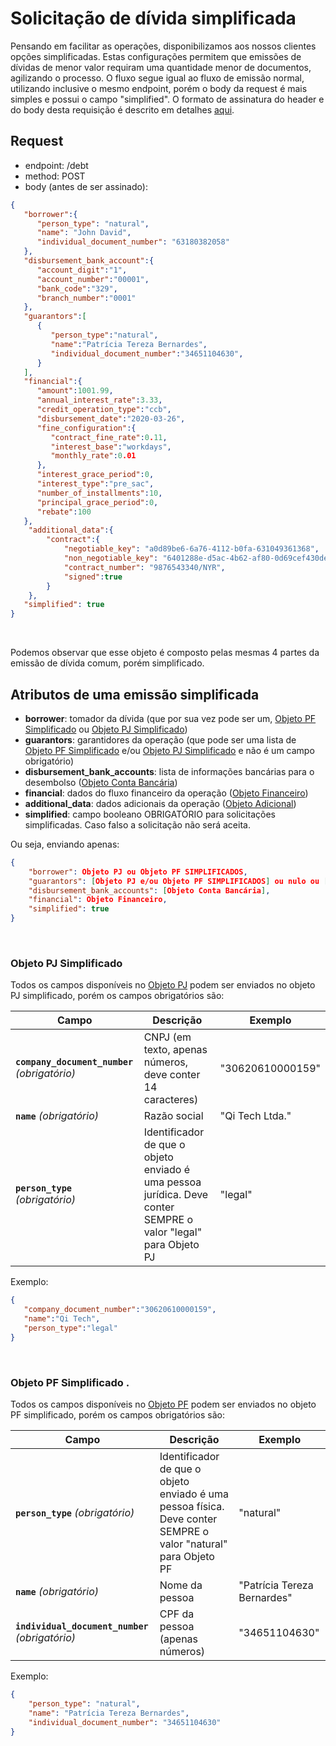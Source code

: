 # Solicitação de dívida simplificada

Pensando em facilitar as operações, disponibilizamos aos nossos clientes opções simplificadas.
Estas configurações permitem que emissões de dívidas de menor valor requiram uma quantidade menor de documentos,
agilizando o processo.
O fluxo segue igual ao fluxo de emissão normal, utilizando inclusive o mesmo endpoint, porém o body da request é mais 
simples e possui o campo "simplified".
O formato de assinatura do header e do body desta requisição é descrito em
detalhes [aqui](?file=224).

## Request

- endpoint: /debt
- method: POST
- body (antes de ser assinado):

```json
{
   "borrower":{ 
      "person_type": "natural",
      "name": "John David",
      "individual_document_number": "63180382058"
   },
   "disbursement_bank_account":{ 
      "account_digit":"1",
      "account_number":"00001",
      "bank_code":"329",
      "branch_number":"0001"
   },
   "guarantors":[
      {
         "person_type":"natural",
         "name":"Patrícia Tereza Bernardes",
         "individual_document_number":"34651104630",
      }
   ],
   "financial":{ 
      "amount":1001.99,
      "annual_interest_rate":3.33,
      "credit_operation_type":"ccb",
      "disbursement_date":"2020-03-26",
      "fine_configuration":{ 
         "contract_fine_rate":0.11,
         "interest_base":"workdays",
         "monthly_rate":0.01
      },
      "interest_grace_period":0,
      "interest_type":"pre_sac",
      "number_of_installments":10,
      "principal_grace_period":0,
      "rebate":100
   },
    "additional_data":{
        "contract":{
            "negotiable_key": "a0d89be6-6a76-4112-b0fa-631049361368",
            "non_negotiable_key": "6401288e-d5ac-4b62-af80-0d69cef430de",
            "contract_number": "9876543340/NYR",
            "signed":true
        }
    },
   "simplified": true
}
```
<br>

Podemos observar que esse objeto é composto pelas mesmas 4 partes da emissão de dívida comum, porém simplificado.


## Atributos de uma emissão simplificada

- **borrower**: tomador da dívida (que por sua vez pode ser um, [Objeto PF Simplificado](#objeto-PF-simplificado) ou [Objeto PJ Simplificado](#objeto-PJ-simplificado))
- **guarantors**: garantidores da operação (que pode ser uma lista de [Objeto PF Simplificado](#objeto-PF-simplificado) e/ou [Objeto PJ Simplificado](#objeto-PJ-simplificado) e não é um campo obrigatório)
- **disbursement_bank_accounts**: lista de informações bancárias para o desembolso ([Objeto Conta Bancária](?4441#objeto-conta-bancaria))
- **financial**: dados do fluxo financeiro da operação ([Objeto Financeiro](?4441#objeto-financeiro))
- **additional_data**: dados adicionais da operação ([Objeto Adicional](?4441#objeto-adicional))
- **simplified**: campo booleano OBRIGATÓRIO para solicitações simplificadas. Caso falso a solicitação não será aceita.

Ou seja, enviando apenas:

```json
{
    "borrower": Objeto PJ ou Objeto PF SIMPLIFICADOS,
    "guarantors": [Objeto PJ e/ou Objeto PF SIMPLIFICADOS] ou nulo ou [],
    "disbursement_bank_accounts": [Objeto Conta Bancária],
    "financial": Objeto Financeiro,
    "simplified": true
}
```
<br>

### Objeto PJ Simplificado<a name=objeto-PJ-simplificado></a>

Todos os campos disponíveis no [Objeto PJ](?4441#objeto-PJ) podem ser enviados no objeto PJ simplificado, porém os campos
obrigatórios são:

| Campo | Descrição | Exemplo |
|---|---|---|
| **`company_document_number`** *(obrigatório)*| CNPJ (em texto, apenas números, deve conter 14 caracteres)| "30620610000159" |
| **`name`** *(obrigatório)* | Razão social | "Qi Tech Ltda."|
| **`person_type`** *(obrigatório)* | Identificador de que o objeto enviado é uma pessoa jurídica. Deve conter SEMPRE o  valor "legal" para Objeto PJ | "legal" |


Exemplo:

```json
{
   "company_document_number":"30620610000159",
   "name":"Qi Tech",
   "person_type":"legal"
}
```
<br>

### Objeto PF Simplificado <a name=objeto-PF-simplificado></a>.

Todos os campos disponíveis no [Objeto PF](?4441#objeto-PF) podem ser enviados no objeto PF simplificado, porém os campos
obrigatórios são:

| Campo | Descrição | Exemplo |
|---|---|---|
| **`person_type`** *(obrigatório)* | Identificador de que o objeto enviado é uma pessoa física. Deve conter SEMPRE o  valor "natural" para Objeto PF | "natural" |
| **`name`** *(obrigatório)* | Nome da pessoa | "Patrícia Tereza Bernardes" |
| **`individual_document_number`** *(obrigatório)* | CPF da pessoa (apenas números) | "34651104630" |

Exemplo:

```json
{
    "person_type": "natural",
    "name": "Patrícia Tereza Bernardes",
    "individual_document_number": "34651104630"
}
```
<br>